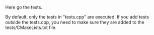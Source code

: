 Here go the tests.

By default, only the tests in "tests.cpp" are executed. If you add tests outside the tests.cpp, you need to make sure they are added to the tests/CMakeLists.txt file.
